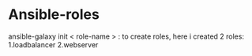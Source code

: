 # Ansible-roles
ansible-galaxy init < role-name > : to create roles,
here i created 2 roles:
  1.loadbalancer
  2.webserver
